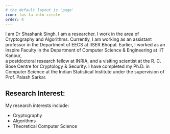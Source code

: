 ```yaml
---
# the default layout is 'page'
icon: fas fa-info-circle
order: 4
---
```


I am Dr Shashank Singh. 
I am a researcher. 
I work in the area of Cryptography and Algorithms. 
Currently, I am working as an assistant professor in the Department of EECS at IISER Bhopal. 
Earlier, I worked as an Inspire Faculty in the Department of Computer Science & Engineering at IIT Kanpur,  
a postdoctoral research fellow at INRIA, and a visiting scientist at the  R. C. Bose Centre for Cryptology & Security. 
I have completed my Ph.D. in Computer Science at the Indian Statistical Institute under the supervision of Prof. Palash Sarkar.

## Research Interest:
My research interests include:
  + Cryptography
  + Algorithms
  + Theoretical Computer Science
